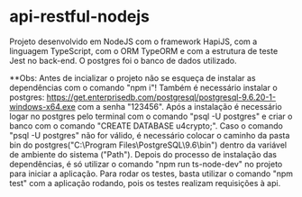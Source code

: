 # api-restful-nodejs

Projeto desenvolvido em NodeJS com o framework HapiJS, com a linguagem TypeScript, com o ORM TypeORM e com a estrutura de teste Jest no back-end. O postgres foi o banco de dados utilizado.

\*\*Obs: Antes de incializar o projeto não se esqueça de instalar as dependências com o comando "npm i"!
Também é necessário instalar o postgres: https://get.enterprisedb.com/postgresql/postgresql-9.6.20-1-windows-x64.exe com a senha "123456".
Após a instalação é necessário logar no postgres pelo terminal com o comando "psql -U postgres" e criar o banco com o comando "CREATE DATABASE u4crypto;".
Caso o comando "psql -U postgres" não for válido, é necessário colocar o caminho da pasta bin do postgres("C:\Program Files\PostgreSQL\9.6\bin")
dentro da variável de ambiente do sistema ("Path"). Depois do processo de instalação das dependências, é só utilizar o comando "npm run ts-node-dev" no projeto
para iniciar a aplicação. Para rodar os testes, basta utilizar o comando "npm test" com a aplicação rodando, pois os testes realizam requisições à api.
